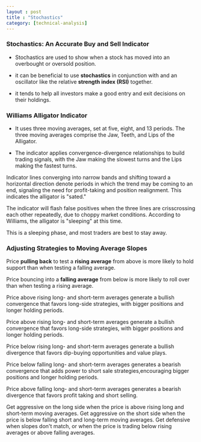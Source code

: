 ```yaml
---
layout : post
title : "Stochastics"
category: [technical-analysis]
---
```


### Stochastics: An Accurate Buy and Sell Indicator
*   Stochastics are used to show when a stock has moved into an overbought or oversold position.

*   it can be beneficial to use **stochastics** in conjunction with and an oscillator like the relative **strength index (RSI)** together.

*   it tends to help all investors make a good entry and exit decisions on their holdings.


### Williams Alligator Indicator
*   It uses three moving averages, set at five, eight, and 13 periods. The three moving averages comprise the Jaw, Teeth, and Lips of the Alligator.

*   The indicator applies convergence-divergence relationships to build trading signals, with the Jaw making the slowest turns and the Lips making the fastest turns.

 Indicator lines converging into narrow bands and shifting toward a horizontal direction denote periods in which the trend may be coming to an end, signaling the need for profit-taking and position realignment. This indicates the alligator is "sated."

The indicator will flash false positives when the three lines are crisscrossing each other repeatedly, due to choppy market conditions. According to Williams, the alligator is "sleeping" at this time.

This is a sleeping phase, and most traders are best to stay away.


### Adjusting Strategies to Moving Average Slopes
Price **pulling back** to test a **rising average** from above is more likely to hold support than when testing a falling average.

Price bouncing into a **falling average** from below is more likely to roll over than when testing a rising average.

Price above rising long- and short-term averages generate a bullish convergence that favors long-side strategies, with bigger positions and longer holding periods.

Price above rising long- and short-term averages generate a bullish convergence that favors long-side strategies, with bigger positions and longer holding periods.

Price below rising long- and short-term averages generate a bullish divergence that favors dip-buying opportunities and value plays.

Price below falling long- and short-term averages generates a bearish convergence that adds power to short sale strategies,encouraging bigger positions and longer holding periods.

Price above falling long- and short-term averages generates a bearish divergence that favors profit taking and short selling.

Get aggressive on the long side when the price is above rising long and short-term moving averages. Get aggressive on the short side when the price is below falling short and long-term moving averages. Get defensive when slopes don't match, or when the price is trading below rising averages or above falling averages.

[1]: https://www.investopedia.com/articles/technical/073001.asp "Stochastics: An Accurate Buy and Sell Indicator"
